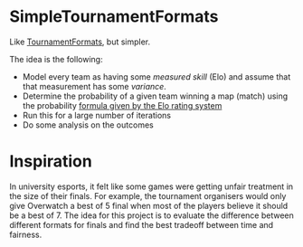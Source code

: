 # SimpleTournamentFormats
Like [TournamentFormats](https://github.com/phosphorescentt/tournamentformats), but simpler.

The idea is the following:
- Model every team as having some *measured skill* (Elo) and assume that that measurement has some *variance*.
- Determine the probability of a given team winning a map (match) using the probability [formula given by the Elo rating system](https://en.wikipedia.org/wiki/Elo_rating_system#Theory)
- Run this for a large number of iterations
- Do some analysis on the outcomes

# Inspiration
In university esports, it felt like some games were getting unfair treatment in the size of their finals. For example, the tournament organisers would only give Overwatch a best of 5 final when most of the players believe it should be a best of 7. The idea for this project is to evaluate the difference between different formats for finals and find the best tradeoff between time and fairness.
